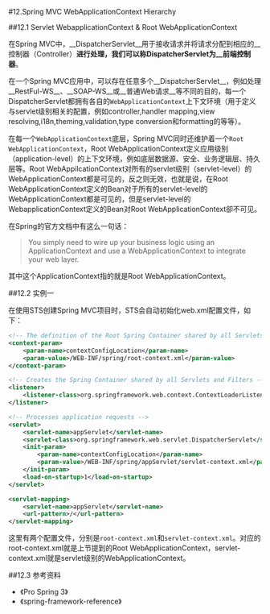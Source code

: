 #12.Spring MVC WebApplicationContext Hierarchy

##12.1 Servlet WebapplicationContext & Root WebApplicationContext

在Spring MVC中，__DispatcherServlet__用于接收请求并将请求分配到相应的__控制器（Controller）__进行处理，我们可以称DispatcherServlet为__前端控制器__。

在一个Spring MVC应用中，可以存在任意多个__DispatcherServlet__，例如处理__RestFul-WS__、__SOAP-WS__或__普通Web请求__等不同的目的，每一个DispatcherServlet都拥有各自的`WebApplicationContext`上下文环境（用于定义与servlet级别相关的配置，例如controller,handler mapping,view resolving,i18n,theming,validation,type conversion和formatting的等等）。

在每一个`WebApplicationContext`底层，Spring MVC同时还维护着一个`Root WebApplicationContext`，Root WebApplicationContext定义应用级别（application-level）的上下文环境，例如底层数据源、安全、业务逻辑层、持久层等。Root WebAppilcationContext对所有的servlet级别（servlet-level）的WebApplicationContext都是可见的，反之则无效，也就是说，在Root WebApplicationContext定义的Bean对于所有的servlet-level的WebApplicationContext都是可见的，但是servlet-level的WebapplicationContext定义的Bean对Root WebApplicationContext卻不可见。

在Spring的官方文档中有这么一句话：

> You simply need to wire up your business logic using an ApplicationContext and use a WebApplicationContext  to integrate your web layer.

其中这个ApplicationContext指的就是Root WebApplicationContext。

##12.2 实例一

在使用STS创建Spring MVC项目时，STS会自动初始化web.xml配置文件，如下：

```xml
<!-- The definition of the Root Spring Container shared by all Servlets and Filters -->
<context-param>
	<param-name>contextConfigLocation</param-name>
	<param-value>/WEB-INF/spring/root-context.xml</param-value>
</context-param>

<!-- Creates the Spring Container shared by all Servlets and Filters -->
<listener>
	<listener-class>org.springframework.web.context.ContextLoaderListener</listener-class>
</listener>

<!-- Processes application requests -->
<servlet>
	<servlet-name>appServlet</servlet-name>
	<servlet-class>org.springframework.web.servlet.DispatcherServlet</servlet-class>
	<init-param>
		<param-name>contextConfigLocation</param-name>
		<param-value>/WEB-INF/spring/appServlet/servlet-context.xml</param-value>
	</init-param>
	<load-on-startup>1</load-on-startup>
</servlet>

<servlet-mapping>
	<servlet-name>appServlet</servlet-name>
	<url-pattern>/</url-pattern>
</servlet-mapping>
```

这里有两个配置文件，分别是`root-context.xml`和`servlet-context.xml`。对应的root-context.xml就是上节提到的Root WebApplicationContext，servlet-context.xml就是servlet级别的WebApplicationContext。


##12.3 参考资料
  
* 《Pro Spring 3》
* 《spring-framework-reference》
